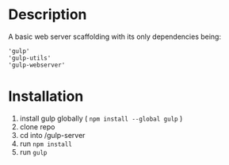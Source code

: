 # Description
A basic web server scaffolding with its only dependencies being:
```
'gulp'
'gulp-utils'
'gulp-webserver'
```

# Installation
1. install gulp globally ( `npm install --global gulp` )
2. clone repo
3. cd into /gulp-server
4. run `npm install`
5. run `gulp`

